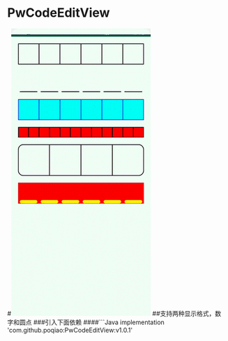 # PwCodeEditView
#![image](https://github.com/poqiao/PwCodeEditView/blob/master/app/src/main/assets/sssssss3.gif)
##支持两种显示格式，数字和圆点
###引入下面依赖
####```Java
implementation 'com.github.poqiao:PwCodeEditView:v1.0.1'
```
